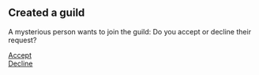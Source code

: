 ## Created a guild

A mysterious person wants to join the guild: Do you accept or decline their request? 

[Accept](accept.md)     
[Decline](levelingduo.md)